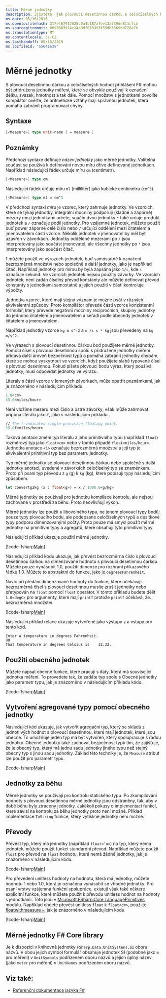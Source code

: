 ```yaml
---
title: Měrné jednotky
description: Zjistěte, jak plovoucí desetinnou čárkou a celočíselných hodnot přihlášení F# mohou být přidruženy jednotky měření, které se obvykle používají k označení délku, svazek a velkokapacitních.
ms.date: 05/16/2016
ms.openlocfilehash: 217ef67912625c0a4b187a7ee13a739de811cfcb
ms.sourcegitcommit: 8699383914c24a0df033393f55db3369db728a7b
ms.translationtype: MT
ms.contentlocale: cs-CZ
ms.lasthandoff: 05/15/2019
ms.locfileid: "65641638"
---
```

# <a name="units-of-measure"></a>Měrné jednotky

S plovoucí desetinnou čárkou a celočíselných hodnot přihlášení F# mohou být přidruženy jednotky měření, které se obvykle používají k označení délku, svazek, hmotnost a tak dále. Pomocí množství s jednotkami povolíte kompilátor ověřte, že aritmetické vztahy mají správnou jednotek, která pomáhá zabránit programovací chyby.

## <a name="syntax"></a>Syntaxe

```fsharp
[<Measure>] type unit-name [ = measure ]
```

## <a name="remarks"></a>Poznámky

Předchozí syntaxe definuje *název jednotky* jako měrné jednotky. Volitelná součást se používá k definování novou míru dříve definované jednotkách. Například následující řádek určuje míru `cm` (centimetr).

```fsharp
[<Measure>] type cm
```

Následující řádek určuje míru `ml` (milliliter) jako kubické centimetru (`cm^3`).

```fsharp
[<Measure>] type ml = cm^3
```

V předchozí syntaxi *míru* je vzorec, který zahrnuje jednotky. Ve vzorcích, které se týkají jednotky, integrální mocniny podporují (kladné a záporné) mezery mezi jednotkami určete, součin dvou jednotky `*` také určuje produkt jednotek a `/` označuje podíl jednotky. Pro vzájemné jednotek, můžete použít buď power záporné celé číslo nebo `/` určující oddělení mezi čitatelem a jmenovatelem částí vzorce. Několik jednotek v jmenovatel by měl být uzavřen v závorkách. Jednotky oddělené mezerami po `/` jsou interpretovány jako součást jmenovatel, ale všechny jednotky po `*` jsou interpretovány jako součást čítač.

1 můžete použít ve výrazech jednotek, buď samostatně k označení bezrozměrná množství nebo společně s další jednotky, jako je například čítač. Například jednotky pro mírou by byla zapsána jako `1/s`, kde `s` označuje sekund. Ve vzorcích jednotek nejsou použity závorky. Ve vzorcích jednotek; není zadán číselný převod konstanty ale můžete definovat převod konstanty s jednotkami samostatně a jejich použití v částí kontroluje výpočty.

Jednotka vzorce, které mají stejný význam je možné psát v různých ekvivalentní způsoby. Proto kompilátor převede částí vzorce konzistentní formulář, který převede negativní mocniny recipročních, skupiny jednotky do jednoho čitatelem a jmenovatelem a seřadí podle abecedy jednotek v čitatelem a jmenovatelem.

Například jednotky vzorce `kg m s^-2` a `m /s s * kg` jsou převedeny na `kg m/s^2`.

Ve výrazech s plovoucí desetinnou čárkou bod použijete měrné jednotky. Pomocí čísel s plovoucí desetinnou spolu s přidružené jednotky měření přidává další úroveň bezpečnost typů a pomáhá zabránit jednotky chybám, které se mohou vyskytnout ve vzorcích, když použijete slabě typované čísel s plovoucí desetinnou. Pokud píšete plovoucí bodu výraz, který používá jednotky, musí odpovídat jednotky ve výrazu.

Literály s částí vzorce v lomených závorkách, může opatřit poznámkami, jak je znázorněno v následujícím příkladu.

```fsharp
1.0<cm>
55.0<miles/hour>
```

Není vložíme mezeru mezi číslo a ostré závorky; však může zahrnovat přípona literálu jako `f`, jako v následujícím příkladu.

```fsharp
// The f indicates single-precision floating point.
55.0f<miles/hour>
```

Taková anotace změní typ literálu z jeho primitivního typu (například `float`) rozměrový typ jako `float<cm>` nebo v tomto případě `float<miles/hour>`. Jednotka anotace `<1>` označuje bezrozměrná množství a její typ je ekvivalentní primitivní typ bez parametru jednotky.

Typ měrné jednotky se plovoucí desetinnou čárkou nebo společně s další jednotky anotaci, uvedené v závorkách celočíselný typ se znaménkem. Proto při psaní typ převodu z `g` (g) k `kg` (kg), které popisují typy následujícím způsobem.

```fsharp
let convertg2kg (x : float<g>) = x / 1000.0<g/kg>
```

Měrné jednotky se používají pro jednotku kompilace kontrolu, ale nejsou zachované v prostředí za běhu. Proto neovlivňují výkon.

Měrné jednotky lze použít u libovolného typu, ne jenom plovoucí typy bodů; pouze typy plovoucího bodu, ale podepsané celočíselných typů a desítkové typy podporu dimenzovanými počty. Proto pouze má smysl použít měrné jednotky na primitivní typy a agregátů, které obsahují tyto primitivní typy.

Následující příklad ukazuje použití měrné jednotky.

[!code-fsharp[Main](../../../samples/snippets/fsharp/lang-ref-2/snippet6901.fs)]

Následující příklad kódu ukazuje, jak převést bezrozměrná číslo s plovoucí desetinnou čárkou na dimenzované hodnotu s plovoucí desetinnou čárkou. Můžete pouze vynásobit 1.0, použití dimenze pro rozhraní příkazového řádku 1.0. Můžete to abstraktní do funkce, jako je `degreesFahrenheit`.

Navíc při předání dimenzované hodnoty do funkce, které očekávají. bezrozměrná čísel s plovoucí desetinnou musíte zrušit jednotky nebo přetypován na `float` pomocí `float` operátor. V tomto příkladu budete dělit `1.0<degC>` pro argumenty, které mají `printf` protože `printf` očekává, že. bezrozměrná množství.

[!code-fsharp[Main](../../../samples/snippets/fsharp/lang-ref-2/snippet6902.fs)]

Následující příklad relace ukazuje vytvořené jako výstupy z a vstupy pro tento kód.

```
Enter a temperature in degrees Fahrenheit.
90
That temperature in degrees Celsius is    32.22.
```

## <a name="using-generic-units"></a>Použití obecného jednotek

Můžete napsat obecné funkce, které pracují s daty, která má související jednotka měření. To provedete tak, že zadáte typ spolu s Obecné jednotky jako parametr typu, jak je znázorněno v následujícím příkladu kódu.

[!code-fsharp[Main](../../../samples/snippets/fsharp/lang-ref-2/snippet6903.fs)]

## <a name="creating-aggregate-types-with-generic-units"></a>Vytvoření agregované typy pomocí obecného jednotky

Následující kód ukazuje, jak vytvořit agregační typ, který se skládá z jednotlivých hodnot s plovoucí desetinnou, které mají jednotek, které jsou obecné. To umožňuje jeden typ má být vytvořen, který spolupracuje s řadou jednotky. Obecné jednotky také zachovat bezpečnost typů tím, že zajišťuje, že je obecný typ, který má jednu sadu jednotky jiného typu než stejný obecný typ s jinou sadu jednotky. Základ této techniky je, že `Measure` atribut lze použít pro parametr typu.

[!code-fsharp[Main](../../../samples/snippets/fsharp/lang-ref-2/snippet6904.fs)]

## <a name="units-at-runtime"></a>Jednotky za běhu

Měrné jednotky se používají pro kontrolu statického typu. Po zkompilování hodnoty s plovoucí desetinnou měrné jednotky jsou odstraněny, tak, aby v době běhu byly ztraceny jednotky. Jakékoli pokusy o implementaci funkcí, které závisí na kontrolu za běhu jednotky proto není možné. Příklad implementace `ToString` funkce, který vytiskne jednotky není možné.

## <a name="conversions"></a>Převody

Převést typ, který má jednotky (například `float<'u>`) na typ, který nemá jednotek, můžete použít funkci standardní převod. Například můžete použít `float` pro převod na `float` hodnotu, která nemá žádné jednotky, jak je znázorněno v následujícím kódu.

[!code-fsharp[Main](../../../samples/snippets/fsharp/lang-ref-2/snippet6905.fs)]

Pro převedení unitless hodnoty na hodnotu, která má jednotky, můžete hodnotu 1 nebo 1.0, která je označena vynásobit se vhodné jednotky. Pro psaní vrstvy vzájemná funkční spolupráce, existují však také některé explicitní funkce, které můžete použít k převodu unitless hodnot na hodnoty s jednotkami. Toto jsou v [Microsoft.FSharp.Core.LanguagePrimitives](https://msdn.microsoft.com/library/69d08ac5-5d51-4c20-bf1e-850fd312ece3) modulu. Například chcete převést unitless `float` k `float<cm>`, použijte [floatwithmeasure –](https://msdn.microsoft.com/library/69520bc7-d67b-46b8-9004-7cac9646b8d9), jak je znázorněno v následujícím kódu.

[!code-fsharp[Main](../../../samples/snippets/fsharp/lang-ref-2/snippet6906.fs)]

## <a name="units-of-measure-in-the-f-core-library"></a>Měrné jednotky F# Core library

Je k dispozici v knihovně jednotky `FSharp.Data.UnitSystems.SI` oboru názvů. V obou jejich symbol formulář obsahuje jednotek SI (podobně jako `m` pro měření) v `UnitSymbols` podřízeném oboru názvů a jejich úplný název (jako `meter` pro měření) v `UnitNames` podřízeném oboru názvů.

## <a name="see-also"></a>Viz také:

- [Referenční dokumentace jazyka F#](index.md)
